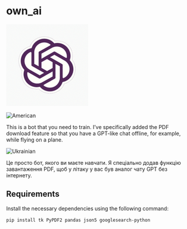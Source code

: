 # own_ai

![Header](https://github.com/evgenevgenuk/own_ai/blob/main/chat-gpt.gif)

![American](https://img.shields.io/static/v1?label=%20&message=American&labelColor=0033A0&color=BF0A30&style=for-the-badge)

This is a bot that you need to train. I’ve specifically added the PDF download feature so that you have a GPT-like chat offline, for example, while flying on a plane.

![Ukrainian](https://img.shields.io/static/v1?label=%20&message=Ukrainian&labelColor=1f5fb2&color=fad247&style=for-the-badge)

Це просто бот, якого ви маєте навчати. Я спеціально додав функцію завантаження PDF, щоб у літаку у вас був аналог чату GPT без інтернету.

## Requirements

Install the necessary dependencies using the following command:

```bash
pip install tk PyPDF2 pandas json5 googlesearch-python
